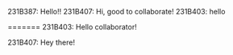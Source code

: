 
231B387: Hello!!
231B407: Hi, good to collaborate!
231B403: hello

=======
231B403: Hello collaborator!

231B407: Hey there!


